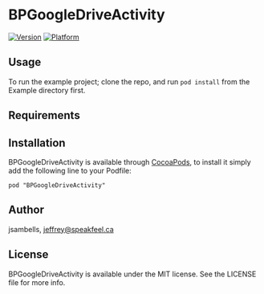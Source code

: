 # BPGoogleDriveActivity

[![Version](http://cocoapod-badges.herokuapp.com/v/BPGoogleDriveActivity/badge.png)](http://cocoadocs.org/docsets/BPGoogleDriveActivity)
[![Platform](http://cocoapod-badges.herokuapp.com/p/BPGoogleDriveActivity/badge.png)](http://cocoadocs.org/docsets/BPGoogleDriveActivity)

## Usage

To run the example project; clone the repo, and run `pod install` from the Example directory first.

## Requirements

## Installation

BPGoogleDriveActivity is available through [CocoaPods](http://cocoapods.org), to install
it simply add the following line to your Podfile:

    pod "BPGoogleDriveActivity"

## Author

jsambells, jeffrey@speakfeel.ca

## License

BPGoogleDriveActivity is available under the MIT license. See the LICENSE file for more info.

